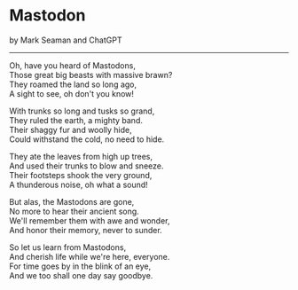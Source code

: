# Mastodon
by Mark Seaman and ChatGPT

---

Oh, have you heard of Mastodons,<br>
Those great big beasts with massive brawn?<br>
They roamed the land so long ago,<br>
A sight to see, oh don't you know!

With trunks so long and tusks so grand,<br>
They ruled the earth, a mighty band.<br>
Their shaggy fur and woolly hide,<br>
Could withstand the cold, no need to hide.

They ate the leaves from high up trees,<br>
And used their trunks to blow and sneeze.<br>
Their footsteps shook the very ground,<br>
A thunderous noise, oh what a sound!

But alas, the Mastodons are gone,<br>
No more to hear their ancient song.<br>
We'll remember them with awe and wonder,<br>
And honor their memory, never to sunder.

So let us learn from Mastodons,<br>
And cherish life while we're here, everyone.<br>
For time goes by in the blink of an eye,<br>
And we too shall one day say goodbye.

